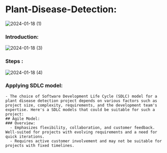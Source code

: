 # Plant-Disease-Detection:
![2024-01-18 (1)](https://github.com/bella-sadia/Plant-Disease-Detection/assets/157038248/03ebcfeb-d8dc-43ec-8896-586cc5771943)
### Introduction:
![2024-01-18 (3)](https://github.com/bella-sadia/Plant-Disease-Detection/assets/157038248/2355f4c2-d26d-4575-9bea-6c4da016ba3b)
### Steps :
![2024-01-18 (4)](https://github.com/bella-sadia/Plant-Disease-Detection/assets/157038248/822fadf2-54b4-4cb8-9f80-d7f52ac5346a)

### Applying SDLC model:
    - The choice of Software Development Life Cycle (SDLC) model for a plant disease detection project depends on various factors such as project size, complexity, requirements, and the development team's expertise. Here's a SDLC models that could be suitable for such a project:
    ## Agile Model:
    ### Overview:
      - Emphasizes flexibility, collaboration, and customer feedback. Well-suited for projects with evolving requirements and a need for quick iterations.
      - Requires active customer involvement and may not be suitable for projects with fixed timelines.
      

      

      
